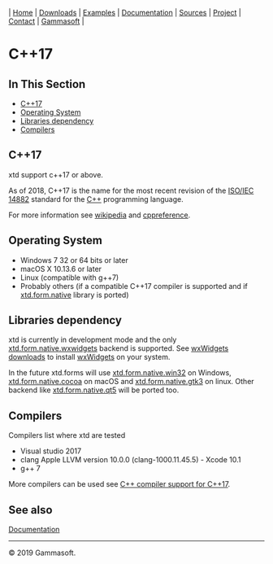 | [Home](home.md) | [Downloads](downloads.md) | [Examples](examples.md) | [Documentation](documentation.md) | [Sources](https://github.com/gammasoft71/xtd) | [Project](https://sourceforge.net/projects/xtdpro/) | [Contact](contact.md) | [Gammasoft](https://gammasoft71.wixsite.com/gammasoft) |

# C++17

## In This Section

* [C++17](#c++17)
* [Operating System](#operating-system)
* [Libraries dependency](#libraries-dependency)
* [Compilers](#compilers)

## C++17

xtd support c++17 or above.

As of 2018, C++17 is the name for the most recent revision of the [ISO/IEC 14882](https://en.wikipedia.org/wiki/ISO/IEC_14882) standard for the [C++](https://en.wikipedia.org/wiki/C%2B%2B) programming language.

For more information see [wikipedia](https://en.wikipedia.org/wiki/C%2B%2B17) and [cppreference](https://en.cppreference.com/).

## Operating System

* Windows 7 32 or 64 bits or later
* macOS X 10.13.6 or later
* Linux (compatible with g++7)
* Probably others (if a compatible C++17 compiler is supported and if [xtd.form.native](../xtd.forms.native) library is ported)

## Libraries dependency

xtd is currently in development mode and the only [xtd.form.native.wxwidgets](https://github.com/gammasoft71/xtd_forms/tree/master/xtd.forms.native.wxwidgets/README.md) backend is supported.
See [wxWidgets downloads](https://www.wxwidgets.org/downloads/) to install [wxWidgets](https://www.wxwidgets.org/)  on your system.

In the future xtd.forms will use [xtd.form.native.win32](https://github.com/gammasoft71/xtd_forms/tree/master/xtd.forms.native.win32/README.md) on Windows, [xtd.form.native.cocoa](https://github.com/gammasoft71/xtd_forms/tree/master/xtd.forms.native.cocoa/README.md) on macOS and [xtd.form.native.gtk3](https://github.com/gammasoft71/xtd_forms/tree/master/xtd.forms.native.gtk3/README.md) on linux. Other backend like [xtd.form.native.qt5](https://github.com/gammasoft71/xtd_forms/tree/master/xtd.forms.native.qt5/README.md) will be ported too.

## Compilers

Compilers list where xtd are tested

* Visual studio 2017
* clang Apple LLVM version 10.0.0 (clang-1000.11.45.5) - Xcode 10.1
* g++ 7

More compilers can be used see [C++ compiler support for C++17](https://en.cppreference.com/w/cpp/compiler_support#cpp17).

## See also

[Documentation](documentation.md)

______________________________________________________________________________________________

© 2019 Gammasoft.
